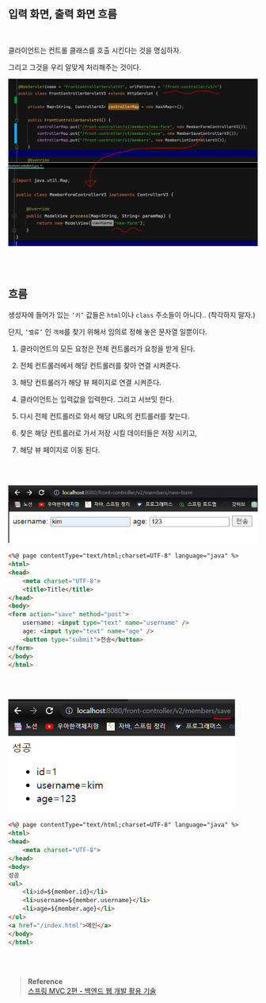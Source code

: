 ## 입력 화면, 출력 화면 흐름

<br/>

클라이언트는 컨트롤 클래스를 호출 시킨다는 것을 명심하자.

그리고 그것을 우리 알맞게 처리해주는 것이다.

![이미지](/programming/img/입문75.PNG)

<br/><br/>

## 흐름 

생성자에 들어가 있는 `‘키’` 값들은 `html`이나 `class` 주소들이 아니다.. (착각하지 말자.)

단지, `‘벨류’` 인 `객체`를 찾기 위해서 임의로 정해 놓은 문자열 일뿐이다.

1. 클라이언트의 모든 요청은 전체 컨트롤러가 요청을 받게 된다.

2. 전체 컨트롤러에서 해당 컨트롤러를 찾아 연결 시켜준다.
3. 해당 컨트롤러가 해당 뷰 페이지로 연결 시켜준다.
4. 클라이언트는 입력값을 입력한다. 그리고 서브밋 한다.
5. 다시 전체 컨트롤러로 와서 해당 URL의 컨트롤러를 찾는다.
6. 찾은 해당 컨트롤러로 가서 저장 시킬 데이터들은 저장 시키고,
7. 해당 뷰 페이지로 이동 된다.


<br/><br/>


![이미지](/programming/img/입문76.PNG)




```html
<%@ page contentType="text/html;charset=UTF-8" language="java" %>
<html>
<head>
    <meta charset="UTF-8">
    <title>Title</title>
</head>
<body>
<form action="save" method="post">
    username: <input type="text" name="username" />
    age: <input type="text" name="age" />
    <button type="submit">전송</button>
</form>
</body>
</html>
```

<br/><br/>

![이미지](/programming/img/입문77.PNG)

```html
<%@ page contentType="text/html;charset=UTF-8" language="java" %>
<html>
<head>
    <meta charset="UTF-8">
</head>
<body>
성공
<ul>
    <li>id=${member.id}</li>
    <li>username=${member.username}</li>
    <li>age=${member.age}</li>
</ul>
<a href="/index.html">메인</a>
</body>
</html>
```


<br/><br/>

>**Reference** <br/>[스프링 MVC 2편 - 백엔드 웹 개발 활용 기술](https://www.inflearn.com/course/%EC%8A%A4%ED%94%84%EB%A7%81-mvc-2/dashboard)